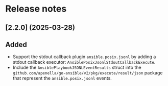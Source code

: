 # Release notes

## [2.2.0] (2025-03-28)

## Added

- Support the stdout callback plugin `ansible.posix.jsonl` by adding a stdout callback executor: `AnsiblePosixJsonlStdoutCallbackExecute`.
- Include the `AnsiblePlaybookJSONLEventResults` struct into the `github.com/apenella/go-ansible/v2/pkg/execute/result/json` package that represent the `ansible.posix.jsonl` events.
